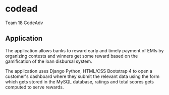 # codead
Team 18 CodeAdv
## Application
The application allows banks to reward early and timely payment of EMIs by 
organizing contests and winners get some reward based on the gamification 
of the loan disbursal system. 

The  application uses Django Python, HTML/CSS Bootstrap 4 to open a 
customer's dashboard where they submit the relevant data using the form 
which gets stored in the MySQL database, ratings and total scores gets 
computed to serve rewards.
